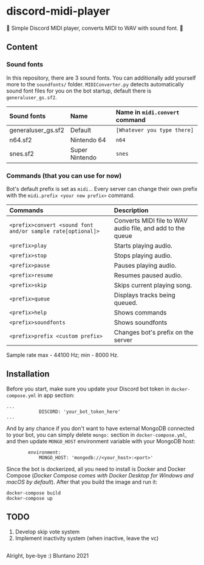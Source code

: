 # discord-midi-player

 🎵 Simple Discord MIDI player, converts MIDI to WAV with sound font. 🎵

## Content

### Sound fonts

In this repository, there are 3 sound fonts. You can additionally add yourself more to the `soundfonts/` folder. `MIDIConverter.py` detects automatically sound font files for you on the bot startup, default there is `generaluser_gs.sf2`.

| Sound fonts         | Name            | Name in `midi.convert` command |
| :------------------ | :-------------- | :----------------------------- |
| generaluser_gs.sf2  | Default         | `[Whatever you type there]`    |
| n64.sf2             | Nintendo 64     | `n64`                          |
| snes.sf2            | Super Nintendo  | `snes`                         |

### Commands (that you can use for now)

Bot's default prefix is set as `midi.`. Every server can change their own prefix with the `midi.prefix <your new prefix>` command.

| Commands                                                        | Description                                                |
| :-------------------------------------------------------------- | :--------------------------------------------------------- |
| `<prefix>convert <sound font and/or sample rate[optional]>`     | Converts MIDI file to WAV audio file, and add to the queue |
| `<prefix>play`                                                  | Starts playing audio.                                      |
| `<prefix>stop`                                                  | Stops playing audio.                                       |
| `<prefix>pause`                                                 | Pauses playing audio.                                      |
| `<prefix>resume`                                                | Resumes paused audio.                                      |
| `<prefix>skip`                                                  | Skips current playing song.                                |
| `<prefix>queue`                                                 | Displays tracks being queued.                              |
| `<prefix>help`                                                  | Shows commands                                             |
| `<prefix>soundfonts`                                            | Shows soundfonts                                           |
| `<prefix>prefix <custom prefix>`                                | Changes bot's prefix on the server                         |

Sample rate max - 44100 Hz; min - 8000 Hz.

## Installation

Before you start, make sure you update your Discord bot token in `docker-compose.yml` in app section:
```
...
            DISCORD: 'your_bot_token_here'
...
```

And by any chance if you don't want to have external MongoDB connected to your bot, you can simply delete `mongo:` section in `docker-compose.yml`, and then update `MONGO_HOST` environment variable with your MongoDB host:
```
        environment: 
            MONGO_HOST: 'mongodb://<your_host>:<port>'
```

Since the bot is dockerized, all you need to install is Docker and Docker Compose (*Docker Compose comes with Docker Desktop for Windows and macOS by default*). After that you build the image and run it:
```
docker-compose build
docker-compose up
```

## TODO

1.  Develop skip vote system
2.  Implement inactivity system (when inactive, leave the vc)

## 

Alright, bye-bye :) Bluntano 2021
